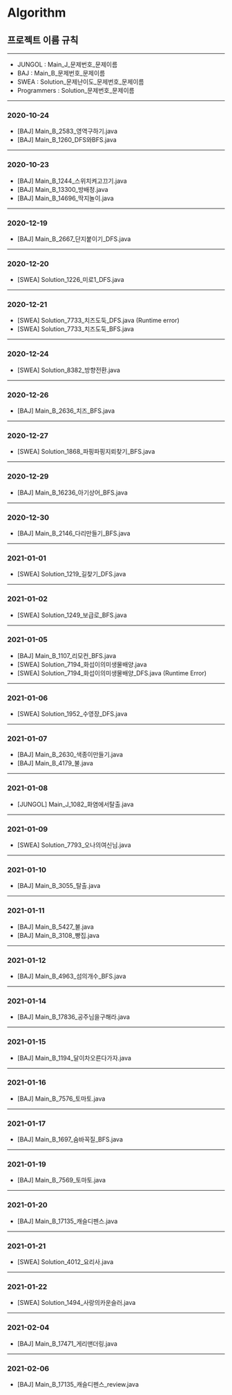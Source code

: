 # Algorithm
## 프로젝트 이름 규칙

----

- JUNGOL : Main\_J\_문제번호\_문제이름
- BAJ : Main\_B\_문제번호\_문제이름
- SWEA : Solution\_문제난이도\_문제번호\_문제이름
- Programmers : Solution\_문제번호\_문제이름

----

### 2020-10-24

- [BAJ] Main_B_2583_영역구하기.java
- [BAJ] Main_B_1260_DFS와BFS.java

-----------------

### 2020-10-23

- [BAJ] Main_B_1244_스위치켜고끄기.java
- [BAJ] Main_B_13300_방배정.java
- [BAJ] Main_B_14696_딱지놀이.java

-----------------

### 2020-12-19

- [BAJ] Main_B_2667\_단지붙이기\_DFS.java

-----------------

### 2020-12-20

- [SWEA] Solution\_1226\_미로1\_DFS.java

-----------------

### 2020-12-21

- [SWEA] Solution\_7733\_치즈도둑_DFS.java (Runtime error)
- [SWEA] Solution\_7733\_치즈도둑_BFS.java

-----------------

### 2020-12-24

* [SWEA] Solution\_8382\_방향전환.java

-----------------

### 2020-12-26

* [BAJ] Main\_B\_2636\_치즈\_BFS.java

-----------------

### 2020-12-27

* [SWEA] Solution\_1868\_파핑파핑지뢰찾기_BFS.java

-----------------

### 2020-12-29

* [BAJ] Main\_B\_16236\_아기상어\_BFS.java

-----------------

### 2020-12-30

* [BAJ] Main\_B\_2146\_다리만들기\_BFS.java

-----------------

### 2021-01-01

* [SWEA] Solution\_1219\_길찾기\_DFS.java

-----------------

### 2021-01-02

* [SWEA] Solution\_1249\_보급로\_BFS.java

-----------------

### 2021-01-05

* [BAJ] Main\_B\_1107\_리모컨\_BFS.java
* [SWEA] Solution\_7194\_화섭이의미생물배양.java
* [SWEA] Solution\_7194\_화섭이의미생물배양\_DFS.java (Runtime Error)

-----------------

### 2021-01-06

* [SWEA] Solution\_1952\_수영장\_DFS.java

-----------------

### 2021-01-07

* [BAJ] Main\_B\_2630\_색종이만들기.java
* [BAJ] Main\_B\_4179\_불.java

-----------------

### 2021-01-08

* [JUNGOL] Main\_J\_1082\_화염에서탈출.java

-----------------

### 2021-01-09

* [SWEA] Solution\_7793\_오나의여신님.java

-----------------

### 2021-01-10

* [BAJ] Main\_B\_3055\_탈출.java

-----------------

### 2021-01-11

* [BAJ] Main\_B\_5427\_불.java
* [BAJ] Main\_B\_3108\_빵집.java

-----------------

### 2021-01-12

* [BAJ] Main\_B\_4963\_섬의개수\_BFS.java

-----------------

### 2021-01-14

* [BAJ] Main\_B\_17836\_공주님을구해라.java

-----------------

### 2021-01-15

* [BAJ] Main\_B\_1194\_달이차오른다가자.java

-----------------

### 2021-01-16

* [BAJ] Main\_B\_7576\_토마토.java

-----------------

### 2021-01-17

* [BAJ] Main\_B\_1697\_숨바꼭질\_BFS.java

-----------------

### 2021-01-19

* [BAJ] Main\_B\_7569\_토마토.java

-----------------

### 2021-01-20

* [BAJ] Main\_B\_17135\_캐슬디펜스.java

-----------------

### 2021-01-21

* [SWEA] Solution\_4012\_요리사.java

-----------------

### 2021-01-22

* [SWEA] Solution\_1494\_사랑의카운슬러.java

-----------------

### 2021-02-04

* [BAJ] Main\_B\_17471\_게리맨더링.java

-----------------

### 2021-02-06

* [BAJ] Main\_B\_17135\_캐슬디펜스\_review.java